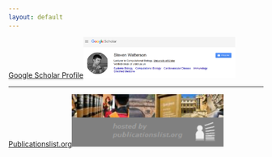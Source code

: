 ```yaml
---
layout: default
---
```

[Google Scholar Profile](https://scholar.google.co.uk/citations?user=oMccxPwAAAAJ&hl=en&oi=ao)<a href="https://scholar.google.co.uk/citations?user=oMccxPwAAAAJ&hl=en&oi=ao"><img src="/assets/img/Capture3.PNG" alt="poster1" width="300px"/></a>

<hr>

[Publicationslist.org](http://www.publicationslist.org/steven.watterson)<a href="http://www.publicationslist.org/steven.watterson"><img src="/assets/img/Capture4.PNG" alt="poster1" width="300px"/></a>
